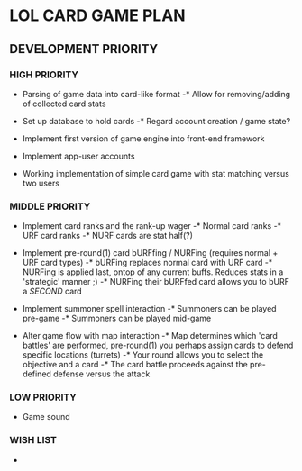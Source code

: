 # LOL CARD GAME PLAN
## DEVELOPMENT PRIORITY 

### HIGH PRIORITY
- Parsing of game data into card-like format
-* Allow for removing/adding of collected card stats
- Set up database to hold cards
-* Regard account creation / game state?

- Implement first version of game engine into front-end framework
- Implement app-user accounts
- Working implementation of simple card game with stat matching versus two users

### MIDDLE PRIORITY
- Implement card ranks and the rank-up wager
-* Normal card ranks
-* URF card ranks
-* NURF cards are stat half(?)

- Implement pre-round(1) card bURFfing / NURFing (requires normal + URF card types)
-* bURFing replaces normal card with URF card
-* NURFing is applied last, ontop of any current buffs. Reduces stats in a 'strategic' manner ;)
-* NURFing their bURFfed card allows you to bURF a *SECOND* card

- Implement summoner spell interaction
-* Summoners can be played pre-game
-* Summoners can be played mid-game 

- Alter game flow with map interaction
-* Map determines which 'card battles' are performed, pre-round(1) you perhaps assign cards to defend specific locations (turrets)
-* Your round allows you to select the objective and a card
-* The card battle proceeds against the pre-defined defense versus the attack

### LOW PRIORITY
- Game sound

### WISH LIST
- 
